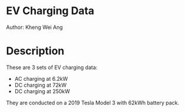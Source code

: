 # EV Charging Data
Author: Kheng Wei Ang

# Description
These are 3 sets of EV charging data:
* AC charging at 6.2kW
* DC charging at 72kW
* DC charging at 250kW

They are conducted on a 2019 Tesla Model 3 with 62kWh battery pack. 
